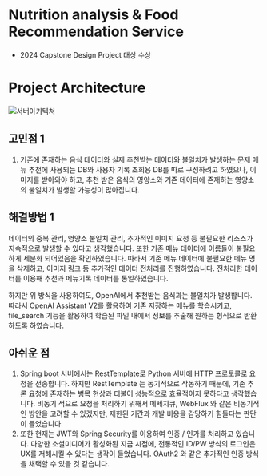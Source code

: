 
# Nutrition analysis & Food Recommendation Service
- 2024 Capstone Design Project 대상 수상
# Project Architecture 

![서버아키텍쳐](https://github.com/hyunw9/JJIKMUK_Server/assets/43662405/4e7e323b-5ab4-4541-a48d-f7550fe3b9a3)

## 고민점 1
1. 기존에 존재하는 음식 데이터와 실제 추천받는 데이터와 불일치가 발생하는 문제 
메뉴 추천에 사용되는 DB와 사용자 기록 조회용 DB를 따로 구성하려고 하였으나, 
이미지를 받아와야 하고, 추천 받은 음식의 영양소와 기존 데이터에 존재하는 영양소의 불일치가 발생할 가능성이 많아집니다.

## 해결방법 1
데이터의 중복 관리, 영양소 불일치 관리, 추가적인 이미지 요청 등 불필요한 리소스가 지속적으로 발생할 수 있다고 생각했습니다. 
또한 기존 메뉴 데이터에 이름들이 불필요하게 세분화 되어있음을 확인하였습니다.
따라서 기존 메뉴 데이터에 불필요한 메뉴 명을 삭제하고, 이미지 링크 등 추가적인 데이터 전처리를 진행하였습니다.
전처리한 데이터를 이용해 추천과 메뉴기록 데이터를 통일하였습니다. 

하지만 위 방식을 사용하여도, OpenAI에서 추천받는 음식과는 불일치가 발생합니다. 따라서 OpenAI Assistant V2를 활용하여 기존 저장하는 메뉴를 학습시키고, file_search 기능을 활용하여 학습된 파일 내에서 정보를 추출해 원하는 형식으로 반환하도록 하였습니다. 

## 아쉬운 점 
1. Spring boot 서버에서는 RestTemplate로 Python 서버에 HTTP 프로토콜로 요청을 전송합니다. 
   하지만 RestTemplate 는 동기적으로 작동하기 때문에, 기존 추론 요청에 존재하는 병목 현상과 더불어 성능적으로 효율적이지 못하다고 생각했습니다. 비동기 적으로 요청을 처리하기 위해서 메세지큐, WebFlux 와 같은 비동기적인 방안을 고려할 수 있겠지만, 제한된 기간과 개발 비용을 감당하기 힘들다는 판단이 들었습니다. 
2. 또한 현재는 JWT와 Spring Security를 이용하여 인증 / 인가를 처리하고 있습니다. 다양한 소셜미디어가 활성화된 지금 시점에, 전통적인 ID/PW 방식의 로그인은 UX를 저해시킬 수 있다는 생각이 들었습니다. OAuth2 와 같은 추가적인 인증 방식을 채택할 수 있을 것 같습니다. 
